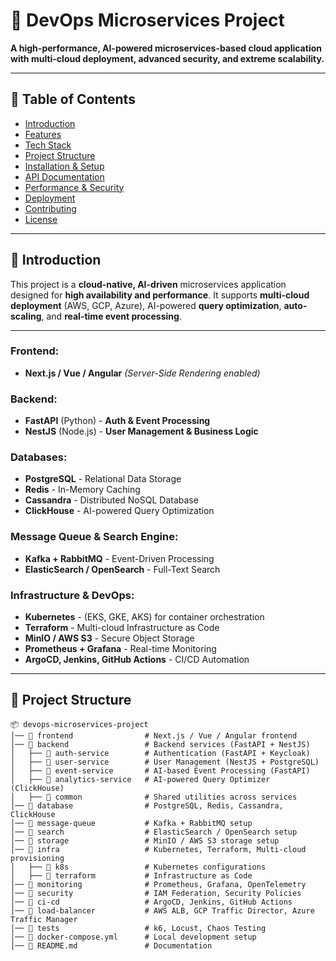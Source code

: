 # 🚀 DevOps Microservices Project  
**A high-performance, AI-powered microservices-based cloud application with multi-cloud deployment, advanced security, and extreme scalability.**  

---

## 📌 Table of Contents  
- [Introduction](#-introduction)  
- [Features](#-features)  
- [Tech Stack](#-tech-stack)  
- [Project Structure](#-project-structure)  
- [Installation & Setup](#-installation--setup)  
- [API Documentation](#-api-documentation)  
- [Performance & Security](#-performance--security)  
- [Deployment](#-deployment)  
- [Contributing](#-contributing)  
- [License](#-license)  

---

## 🔹 Introduction  
This project is a **cloud-native, AI-driven** microservices application designed for **high availability and performance**. It supports **multi-cloud deployment** (AWS, GCP, Azure), AI-powered **query optimization**, **auto-scaling**, and **real-time event processing**.  



---


### **Frontend:**  
- **Next.js / Vue / Angular** *(Server-Side Rendering enabled)*  

### **Backend:**  
-  **FastAPI** (Python) - **Auth & Event Processing**  
-  **NestJS** (Node.js) - **User Management & Business Logic**  

### **Databases:**  
-  **PostgreSQL** - Relational Data Storage  
-  **Redis** - In-Memory Caching  
-  **Cassandra** - Distributed NoSQL Database  
-  **ClickHouse** - AI-powered Query Optimization  

### **Message Queue & Search Engine:**  
-  **Kafka + RabbitMQ** - Event-Driven Processing  
-  **ElasticSearch / OpenSearch** - Full-Text Search  

### **Infrastructure & DevOps:**  
-  **Kubernetes** - (EKS, GKE, AKS) for container orchestration  
-  **Terraform** - Multi-cloud Infrastructure as Code  
-  **MinIO / AWS S3** - Secure Object Storage  
-  **Prometheus + Grafana** - Real-time Monitoring  
-  **ArgoCD, Jenkins, GitHub Actions** - CI/CD Automation  

---

## 📂 Project Structure  
```plaintext
📦 devops-microservices-project
│── 📁 frontend                # Next.js / Vue / Angular frontend
│── 📁 backend                 # Backend services (FastAPI + NestJS)
│   ├── 📁 auth-service        # Authentication (FastAPI + Keycloak)
│   ├── 📁 user-service        # User Management (NestJS + PostgreSQL)
│   ├── 📁 event-service       # AI-based Event Processing (FastAPI)
│   ├── 📁 analytics-service   # AI-powered Query Optimizer (ClickHouse)
│   ├── 📁 common              # Shared utilities across services
│── 📁 database                # PostgreSQL, Redis, Cassandra, ClickHouse
│── 📁 message-queue           # Kafka + RabbitMQ setup
│── 📁 search                  # ElasticSearch / OpenSearch setup
│── 📁 storage                 # MinIO / AWS S3 storage setup
│── 📁 infra                   # Kubernetes, Terraform, Multi-cloud provisioning
│   ├── 📁 k8s                 # Kubernetes configurations
│   ├── 📁 terraform           # Infrastructure as Code
│── 📁 monitoring              # Prometheus, Grafana, OpenTelemetry
│── 📁 security                # IAM Federation, Security Policies
│── 📁 ci-cd                   # ArgoCD, Jenkins, GitHub Actions
│── 📁 load-balancer           # AWS ALB, GCP Traffic Director, Azure Traffic Manager
│── 📁 tests                   # k6, Locust, Chaos Testing
│── 📄 docker-compose.yml      # Local development setup
│── 📄 README.md               # Documentation
